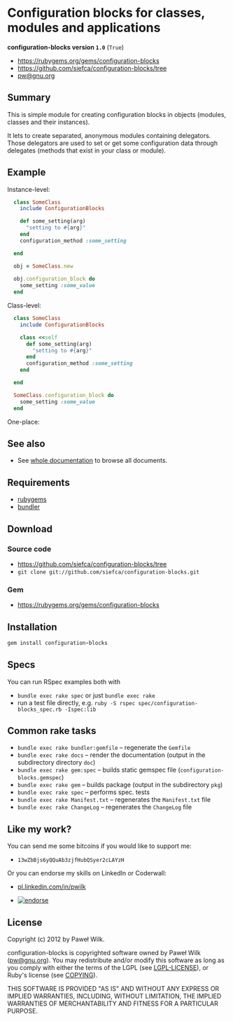 Configuration blocks for classes, modules and applications
==========================================================

**configuration-blocks version `1.0`** (`True`)

* https://rubygems.org/gems/configuration-blocks
* https://github.com/siefca/configuration-blocks/tree
* pw@gnu.org


Summary
-------

This is simple module for creating configuration blocks in objects
(modules, classes and their instances).

It lets to create separated, anonymous modules containing delegators.
Those delegators are used to set or get some configuration data through
delegates (methods that exist in your class or module).

Example
-------

Instance-level:

```ruby
  class SomeClass
    include ConfigurationBlocks

    def some_setting(arg)
      "setting to #{arg}"
    end
    configuration_method :some_setting

  end

  obj = SomeClass.new
  
  obj.configuration_block do
    some_setting :some_value
  end
```

Class-level:

```ruby
  class SomeClass
    include ConfigurationBlocks

    class <<self
      def some_setting(arg)
        "setting to #{arg}"
      end
      configuration_method :some_setting
    end

  end

  SomeClass.configuration_block do
    some_setting :some_value
  end
```

One-place:



See also
--------

* See [whole documentation](http://rubydoc.info/gems/configuration-blocks/) to browse all documents.

Requirements
------------

* [rubygems](http://docs.rubygems.org/)
* [bundler](http://gembundler.com/)

Download
--------

### Source code ###

* https://github.com/siefca/configuration-blocks/tree
* `git clone git://github.com/siefca/configuration-blocks.git`

### Gem ###

* https://rubygems.org/gems/configuration-blocks

Installation
------------

```ruby
gem install configuration-blocks
```

Specs
-----

You can run RSpec examples both with

* `bundle exec rake spec` or just `bundle exec rake`
* run a test file directly, e.g. `ruby -S rspec spec/configuration-blocks_spec.rb -Ispec:lib`

Common rake tasks
-----------------

* `bundle exec rake bundler:gemfile` – regenerate the `Gemfile`
* `bundle exec rake docs` – render the documentation (output in the subdirectory directory `doc`)
* `bundle exec rake gem:spec` – builds static gemspec file (`configuration-blocks.gemspec`)
* `bundle exec rake gem` – builds package (output in the subdirectory `pkg`)
* `bundle exec rake spec` – performs spec. tests
* `bundle exec rake Manifest.txt` – regenerates the `Manifest.txt` file
* `bundle exec rake ChangeLog` – regenerates the `ChangeLog` file

Like my work?
-------------

You can send me some bitcoins if you would like to support me:

* `13wZbBjs6yQQuAb3zjfHubQSyer2cLAYzH`

Or you can endorse my skills on LinkedIn or Coderwall:

* [pl.linkedin.com/in/pwilk](http://www.linkedin.com/profile/view?id=4251568#profile-skills)

* [![endorse](http://api.coderwall.com/siefca/endorsecount.png)](http://coderwall.com/siefca)

License
-------

Copyright (c) 2012 by Paweł Wilk.

configuration-blocks is copyrighted software owned by Paweł Wilk (pw@gnu.org).
You may redistribute and/or modify this software as long as you
comply with either the terms of the LGPL (see [LGPL-LICENSE](http://rubydoc.info/gems/configuration-blocks/file/docs/LGPL-LICENSE)),
or Ruby's license (see [COPYING](http://rubydoc.info/gems/configuration-blocks/file/docs/COPYING)).

THIS SOFTWARE IS PROVIDED "AS IS" AND WITHOUT ANY EXPRESS
OR IMPLIED WARRANTIES, INCLUDING, WITHOUT LIMITATION,
THE IMPLIED WARRANTIES OF MERCHANTABILITY AND FITNESS
FOR A PARTICULAR PURPOSE.

